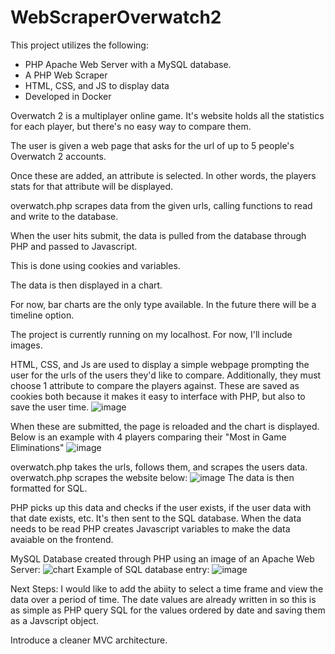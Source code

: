 # WebScraperOverwatch2
This project utilizes the following:
- PHP Apache Web Server with a MySQL database.
- A PHP Web Scraper
- HTML, CSS, and JS to display data
- Developed in Docker

Overwatch 2 is a multiplayer online game.
It's website holds all the statistics for each player,
but there's no easy way to compare them.


The user is given a web page that asks for
the url of up to 5 people's Overwatch 2 accounts.

Once these are added, an attribute is selected.
In other words, the players stats for that attribute will be displayed.

overwatch.php scrapes data from the given urls,
calling functions to read and write to the database.

When the user hits submit, the data is pulled
from the database through PHP and passed to Javascript. 

This is done using cookies and variables.

The data is then displayed in a chart.

For now, bar charts are the only type available.
In the future there will be a timeline option.

The project is currently running on my localhost.
For now, I'll include images.

HTML, CSS, and Js are used to display a simple webpage prompting the user for the urls of the users they'd like to compare.
  Additionally, they must choose 1 attribute to compare the players against.
    These are saved as cookies both because it makes it easy to interface with PHP, but also
      to save the user time.
    ![image](https://github.com/PatPinello/WebScraperOverwatch2/assets/68654707/8114bafa-b8c7-4ef7-afa6-7fcd027a06e7)

When these are submitted, the page is reloaded and the chart is displayed.
  Below is an example with 4 players comparing their "Most in Game Eliminations"
    ![image](https://github.com/PatPinello/WebScraperOverwatch2/assets/68654707/967a3d59-7225-4488-aea3-deb082a3923b)

overwatch.php takes the urls, follows them, and scrapes the users data.
  overwatch.php scrapes the website below:
    ![image](https://github.com/PatPinello/WebScraperOverwatch2/assets/68654707/a5cc37ad-a5c3-4e6d-a6ae-638817539154)
  The data is then formatted for SQL.

PHP picks up this data and checks if the user exists, if the user data with that date exists, etc.
  It's then sent to the SQL database. 
    When the data needs to be read PHP creates Javascript variables to make the data avaiable on the frontend.

MySQL Database created through PHP using an image of an Apache Web Server:
![chart](https://github.com/PatPinello/WebScraperOverwatch2/assets/68654707/7e0304e6-fd07-44b5-b4ec-1f87e9de54dc)
  Example of SQL database entry:
    ![image](https://github.com/PatPinello/WebScraperOverwatch2/assets/68654707/471ca35d-e6c5-4183-b389-0a1f8d22135b)



Next Steps:
I would like to add the abiity to select a time frame and view the data over a period of time.
The date values are already written in so this is as simple as PHP query SQL for the values ordered by date and saving them as a Javscript object.

Introduce a cleaner MVC architecture.
